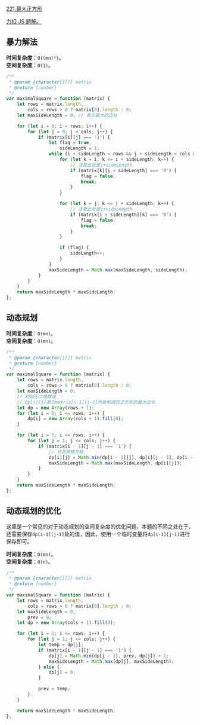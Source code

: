 [221.最大正方形](https://leetcode-cn.com/problems/maximal-square/submissions/)

[力扣 JS 题解。](https://github.com/GuYueJiaJie/blog/tree/master/%E6%95%B0%E6%8D%AE%E7%BB%93%E6%9E%84%E4%B8%8E%E7%AE%97%E6%B3%95)

## 暴力解法

**时间复杂度**：`O((mn)²)`。  
**空间复杂度**：`O(1)`。

```javascript
/**
 * @param {character[][]} matrix
 * @return {number}
 */
var maximalSquare = function (matrix) {
    let rows = matrix.length,
        cols = rows > 0 ? matrix[0].length : 0;
    let maxSideLength = 0; // 表示最大的边长

    for (let i = 0; i < rows; i++) {
        for (let j = 0; j < cols; j++) {
            if (matrix[i][j] === '1') {
                let flag = true,
                    sideLength = 1;
                while (i + sideLength < rows && j + sideLength < cols && flag) {
                    for (let k = i; k <= i + sideLength; k++) {
                        // 注意此处是j+sideLength
                        if (matrix[k][j + sideLength] === '0') {
                            flag = false;
                            break;
                        }
                    }

                    for (let k = j; k <= j + sideLength; k++) {
                        // 注意此处是i+sideLength
                        if (matrix[i + sideLength][k] === '0') {
                            flag = false;
                            break;
                        }
                    }

                    if (flag) {
                        sideLength++;
                    }
                }
                maxSideLength = Math.max(maxSideLength, sideLength);
            }
        }
    }
    return maxSideLength * maxSideLength;
};
```

## 动态规划

**时间复杂度**：`O(mn)`。  
**空间复杂度**：`O(mn)`。

```javascript
/**
 * @param {character[][]} matrix
 * @return {number}
 */
var maximalSquare = function (matrix) {
    let rows = matrix.length,
        cols = rows > 0 ? matrix[0].length : 0;
    let maxSideLength = 0;
    // 初始化二维数组
    // dp[i][j]表示matrix[i-1][j-1]所能构成的正方形的最大边长
    let dp = new Array(rows + 1);
    for (let i = 0; i <= rows; i++) {
        dp[i] = new Array(cols + 1).fill(0);
    }

    for (let i = 1; i <= rows; i++) {
        for (let j = 1; j <= cols; j++) {
            if (matrix[i - 1][j - 1] === '1') {
                // 状态转移方程
                dp[i][j] = Math.min(dp[i - 1][j], dp[i][j - 1], dp[i - 1][j - 1]) + 1;
                maxSideLength = Math.max(maxSideLength, dp[i][j]);
            }
        }
    }
    return maxSideLength * maxSideLength;
};
```

## 动态规划的优化

这里是一个常见的对于动态规划的空间复杂度的优化问题，本题的不同之处在于，还需要保存`dp[i-1][j-1]`处的值，因此，使用一个临时变量将`dp[i-1][j-1]`进行保存即可。

**时间复杂度**：`O(mn)`。  
**空间复杂度**：`O(n)`。

```javascript
/**
 * @param {character[][]} matrix
 * @return {number}
 */
var maximalSquare = function (matrix) {
    let rows = matrix.length,
        cols = rows > 0 ? matrix[0].length : 0;
    let maxSideLength = 0,
        prev = 0;
    let dp = new Array(cols + 1).fill(0);

    for (let i = 1; i <= rows; i++) {
        for (let j = 1; j <= cols; j++) {
            let temp = dp[j];
            if (matrix[i - 1][j - 1] === '1') {
                dp[j] = Math.min(dp[j - 1], prev, dp[j]) + 1;
                maxSideLength = Math.max(dp[j], maxSideLength);
            } else {
                dp[j] = 0;
            }

            prev = temp;
        }
    }

    return maxSideLength * maxSideLength;
};
```
